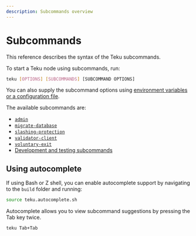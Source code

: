 ```yaml
---
description: Subcommands overview
---
```


# Subcommands

This reference describes the syntax of the Teku subcommands.

To start a Teku node using subcommands, run:

```bash
teku [OPTIONS] [SUBCOMMANDS] [SUBCOMMAND OPTIONS]
```

You can also supply the subcommand options using [environment variables or a configuration file](../CLI-Syntax.md#specifying-options).

The available subcommands are:

- [`admin`](Admin.md)
- [`migrate-database`](Migrate-Database.md)
- [`slashing-protection`](Slashing-Protection.md)
- [`validator-client`](Validator-Client.md)
- [`voluntary-exit`](Voluntary-Exit.md)
- [Development and testing subcommands](Development.md)

## Using autocomplete

If using Bash or Z shell, you can enable autocomplete support by navigating to the `build` folder and running:

```bash
source teku.autocomplete.sh
```

Autocomplete allows you to view subcommand suggestions by pressing the Tab key twice.

```bash
teku Tab+Tab
```
